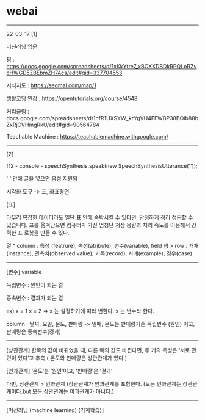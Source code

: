 # webai

---

22-03-17 
[1]

머신러닝 입문


핑 : https://docs.google.com/spreadsheets/d/1xKkYtre7_xBOXXDBDkRPQLoRZvcHWGD5ZBEbmZH7Acs/edit#gid=337704553

지식지도 : https://seomal.com/map/1

생활코딩 인강 : https://opentutorials.org/course/4548

커리큘럼 : docs.google.com/spreadsheets/d/1hfR1UXSYW_krYgVU4FFWBP38BOib88bZxRjCVHmgRkU/edit#gid=90564784

Teachable Machine : https://teachablemachine.withgoogle.com/

---

[2]

f12 - console - speechSynthesis.speak(new SpeechSynthesisUtterance(''));  

 '  '  안에 글을 넣으면 음성 지원됨

시각화 도구 -> 표, 좌표평면

[표] 

아무리 복잡한 데이터라도 일단 표 안에 속박시킬 수 있다면, 단정하게 정리 정돈할 수 있습니다.
표를 옮겨담으면 컴퓨터가 가진 엄청난 저장 용량과 처리 속도를 이용해서 강력한 표 로봇을 만들 수 있다.

열 ^ column : 특성 (featrure), 속성(atribute), 변수(variable), field
행 > row : 개채 (instance), 관측치(observed value), 기록(record), 사례(example), 경우(case)

---
[변수] variable

독립변수 : 원인이 되는 열

종속변수 : 결과가 되는 열

ex)
x = 1
x = 2 => x 는 설정하기에 따라 변한다. x 는 변수라 한다.

column : 날짜, 요일, 온도, 판매량 
 -> 일때, 온도는 판매량기준 독립변수 (원인) 이고, 판매량은 종속변수(경과)
 
---
[상관관계]
한쪽의 값이 바뀌었을 때, 다른 쪽의 값도 바뀐다면, 두 개의 특성은 ‘서로 관련이 있다’고 추측
 ( 온도와 판매량은 상관관계가 있다.)

[인과관계]
 ‘온도’는 ‘원인’이고, ‘판매량’은 ‘결과’

다만, 상관관계 > 인과관계 (상관관계가 인과관계를 포함한다.
(모든 인과관계는 상관관계이다.but 모든 상관관계는 이과관계가 아니다.)

---
[머신러닝 (machine learning) (기계학습)]




